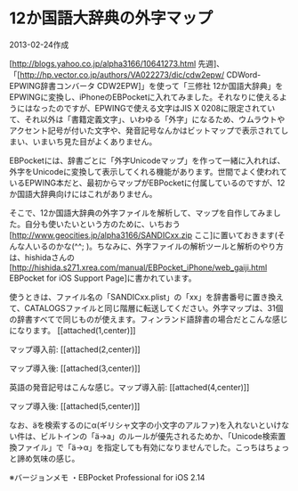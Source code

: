 # 12か国語大辞典の外字マップ

2013-02-24作成

[http://blogs.yahoo.co.jp/alpha3166/10641273.html 先週]、「[http://hp.vector.co.jp/authors/VA022273/dic/cdw2epw/ CDWord-EPWING辞書コンバータ CDW2EPW]」を使って「三修社 12か国語大辞典」をEPWINGに変換し、iPhoneのEBPocketに入れてみました。それなりに使えるようにはなったのですが、EPWINGで使える文字はJIS X 0208に限定されていて、それ以外は「書籍定義文字」、いわゆる「外字」になるため、ウムラウトやアクセント記号が付いた文字や、発音記号なんかはビットマップで表示されてしまい、いまいち見た目がよくありません。

EBPocketには、辞書ごとに「外字Unicodeマップ」を作って一緒に入れれば、外字をUnicodeに変換して表示してくれる機能があります。世間でよく使われているEPWING本だと、最初からマップがEBPocketに付属しているのですが、12か国語大辞典向けにはこれがありません。

そこで、12か国語大辞典の外字ファイルを解析して、マップを自作してみました。自分も使いたいという方のために、いちおう[http://www.geocities.jp/alpha3166/SANDICxx.zip ここ]に置いておきます(そんな人いるのかな(^^; )。ちなみに、外字ファイルの解析ツールと解析のやり方は、hishidaさんの[http://hishida.s271.xrea.com/manual/EBPocket_iPhone/web_gaiji.html EBPocket for iOS Support Page]に書かれています。

使うときは、ファイル名の「SANDICxx.plist」の「xx」を辞書番号に置き換えて、CATALOGSファイルと同じ階層に転送してください。外字マップは、31個の辞書すべてで同じものが使えます。フィンランド語辞書の場合だとこんな感じになります。
[[attached(1,center)]]

マップ導入前:
[[attached(2,center)]]

マップ導入後:
[[attached(3,center)]]

英語の発音記号はこんな感じ。マップ導入前:
[[attached(4,center)]]

マップ導入後:
[[attached(5,center)]]

なお、äを検索するのにα(ギリシャ文字の小文字のアルファ)を入れないといけない件は、ビルトインの「ä→a」のルールが優先されるためか、「Unicode検索置換ファイル」で「ä→α」を指定しても有効になりませんでした。こっちはちょっと諦め気味の感じ。

※バージョンメモ
・EBPocket Professional for iOS 2.14
